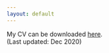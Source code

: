 ```yaml
---
layout: default
---
```


My CV can be downloaded [here](/files/cv_dec_20.pdf).  
(Last updated: Dec 2020)
